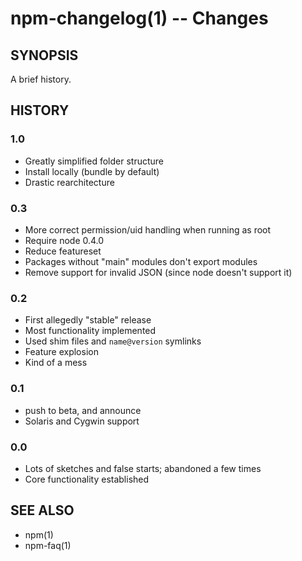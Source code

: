 npm-changelog(1) -- Changes
===========================

## SYNOPSIS

A brief history.

## HISTORY

### 1.0  
* Greatly simplified folder structure 
* Install locally (bundle by default) 
* Drastic rearchitecture

### 0.3  
* More correct permission/uid handling when running as root  
* Require node 0.4.0  
* Reduce featureset  
* Packages without "main" modules don't export modules
* Remove support for invalid JSON (since node doesn't support it)

### 0.2  
* First allegedly "stable" release
* Most functionality implemented 
* Used shim files and `name@version` symlinks
* Feature explosion
* Kind of a mess

### 0.1  
* push to beta, and announce  
* Solaris and Cygwin support

### 0.0  
* Lots of sketches and false starts; abandoned a few times
* Core functionality established

## SEE ALSO

* npm(1)
* npm-faq(1)

